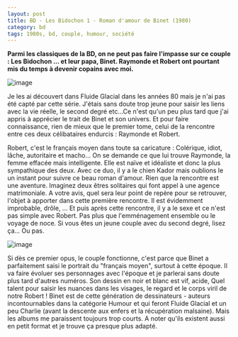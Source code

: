 ```yaml
---
layout: post
title: BD - Les Bidochon 1 - Roman d'amour de Binet (1980)
category: bd
tags: 1980s, bd, couple, humour, société
---
```

**Parmi les classiques de la BD, on ne peut pas faire l'impasse sur ce couple : Les Bidochon ... et leur papa, Binet. Raymonde et Robert ont pourtant mis du temps à devenir copains avec moi.**

![image](https://filedn.eu/llqi9IBxlYouGRXYG2xlROb/img/2018/bidochon1.jpg)

Je les ai découvert dans Fluide Glacial dans les années 80 mais je n'ai pas été capté par cette série. J'étais sans doute trop jeune pour saisir les liens avec la vie réelle, le second degré etc...Ce n'est qu'un peu plus tard que j'ai appris à apprécier le trait de Binet et son univers. Et pour faire connaissance, rien de mieux que le premier tome, celui de la rencontre entre ces deux célibataires endurcis : Raymonde et Robert.

Robert, c'est le français moyen dans toute sa caricature : Colérique, idiot, lâche, autoritaire et macho... On se demande ce que lui trouve Raymonde, la femme effacée mais intelligente. Elle est naïve et idéaliste et donc la plus sympathique des deux. Avec ce duo, il y a le chien Kador mais oublions le un instant pour suivre ce beau roman d'amour. Rien que la rencontre est une aventure. Imaginez deux êtres solitaires qui font appel à une agence matrimoniale. A votre avis, quel sera leur point de repère pour se retrouver, l'objet à apporter dans cette première rencontre. Il est évidemment improbable, drôle, ... Et puis après cette rencontre, il y a le sexe et ce n'est pas simple avec Robert. Pas plus que l'emménagement ensemble ou le voyage de noce. Si vous êtes un jeune couple avec du second degré, lisez ça... Ou pas.

![image](https://filedn.eu/llqi9IBxlYouGRXYG2xlROb/img/2018/bidochon2.jpg)

Si dès ce premier opus, le couple fonctionne, c'est parce que Binet a parfaitement saisi le portrait du "français moyen", surtout à cette époque. Il va faire évoluer ses personnages avec l'époque et je parlerai sans doute plus tard d'autres numéros. Son dessin en noir et blanc est vif, acide, Quel talent pour saisir les nuances dans les visages, le regard et le corps viril de notre Robert ! Binet est de cette génération de dessinateurs - auteurs incontournables dans la catégorie Humour et qui feront Fluide Glacial et un peu Charlie (avant la descente aux enfers et la récupération malsaine). Mais les albums me paraissent toujours trop courts. A noter qu'ils existent aussi en petit format et je trouve ça presque plus adapté.
